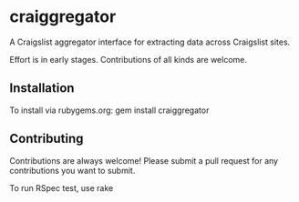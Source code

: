 # craiggregator
A Craigslist aggregator interface for extracting data across Craigslist sites. 

Effort is in early stages. Contributions of all kinds are welcome. 

## Installation

To install via rubygems.org:
    gem install craiggregator

## Contributing

Contributions are always welcome! Please submit a pull request for any contributions you want to submit. 

To run RSpec test, use
    rake

